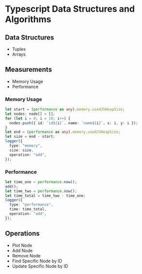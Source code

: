 # Typescript Data Structures and Algorithms

## Data Structures

- Tuples
- Arrays

## Measurements

- Memory Usage
- Performance

### Memory Usage

```typescript
let start = (performance as any).memory.usedJSHeapSize;
let nodes: node[] = [];
for (let i = 0; i < 10; i++) {
  nodes.push({ id: `id${i}`, name: `name${i}`, x: i, y: i });
}
let end = (performance as any).memory.usedJSHeapSize;
let size = end - start;
logger({
  type: "memory",
  size: size,
  operation: "add",
});
```

### Performance

```typescript
let time_one = performance.now();
add();
let time_two = performance.now();
let time_total = time_two - time_one;
logger({
  type: "performance",
  time: time_total,
  operation: "add",
});
```

## Operations

- Plot Node
- Add Node
- Remove Node
- Find Specific Node by ID
- Update Specific Node by ID
